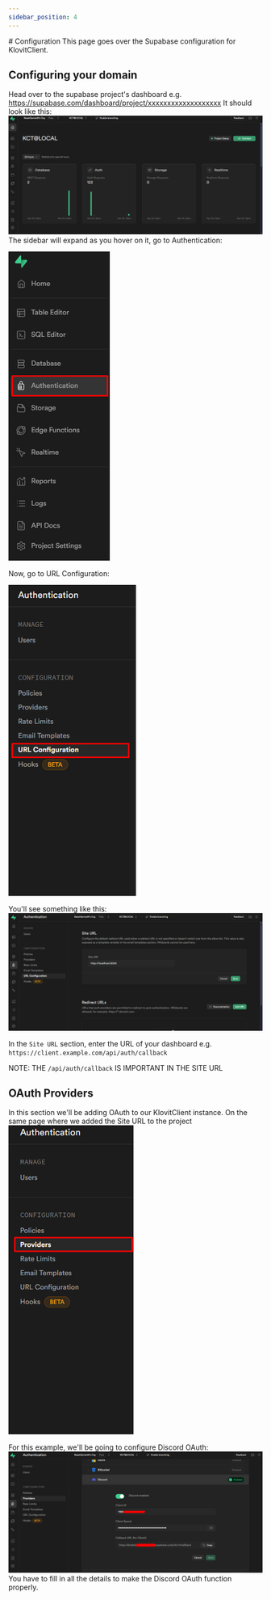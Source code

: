 ```yaml
---
sidebar_position: 4
---
```

<head>
  <title>KlovitClient | SupaBase Configuration</title>
  <meta charset="utf-8" />
  <meta name="viewport" content="width=device-width, initial-scale=1, shrink-to-fit=no" />
  <meta name="description" content="The Next-Gen Developers" />
  <meta name="keywords" content="KlovitClient, Klovit" />
  <meta name="author" content="Klovit" />
  <meta name="copyright" content="Klovit" />
  <meta property="og:type" content="website" />
  <meta property="og:title" content="Klovit" />
  <meta property="og:description" content="The Next-Gen Developers." />
  <meta property="og:image" content="https://docs.klovit.tech/img/Klovit%20Logo.png" />
  <meta name="twitter:card" content="https://docs.klovit.tech/img/Klovit%20Logo.png" />
  <meta name="twitter:title" content="Klovit" />
  <meta name="twitter:description" content="The Next-Gen Developers." />
  <meta name="twitter:image" content="https://docs.klovit.tech/img/Klovit%20Logo.png" />
  <meta name="twitter:image:src" content="https://docs.klovit.tech/img/Klovit%20Logo.png" />
</head>
# Configuration
This page goes over the Supabase configuration for KlovitClient.

## Configuring your domain
Head over to the supabase project's dashboard e.g. https://supabase.com/dashboard/project/xxxxxxxxxxxxxxxxxxx
It should look like this:
![sb_dashboard](../../static/img/sb_dashboard.png)
The sidebar will expand as you hover on it, go to Authentication:

![sb_sidebar_auth](../../static/img/sb_sidebar_auth.png)

Now, go to URL Configuration:

![sb_auth_urlconf](../../static/img/sb_auth_urlconf.png)

You'll see something like this:
![sb_urlconf_dash](../../static/img/sb_urlconf_dash.png)

In the `Site URL` section, enter the URL of your dashboard e.g. `https://client.example.com/api/auth/callback`

NOTE: THE `/api/auth/callback` IS IMPORTANT IN THE SITE URL

## OAuth Providers
In this section we'll be adding OAuth to our KlovitClient instance.
On the same page where we added the Site URL to the project
![sb_auth_providers](../../static/img/sb_auth_providers.png)

For this example, we'll be going to configure Discord OAuth:
![sb_providers_conf](../../static/img/sb_providers_conf.png)
You have to fill in all the details to make the Discord OAuth function properly.